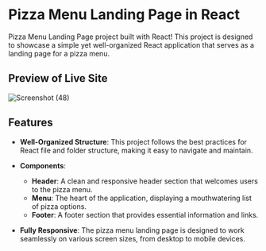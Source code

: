 # Pizza Menu Landing Page in React

Pizza Menu Landing Page project built with React! This project is designed to showcase a simple yet well-organized React application that serves as a landing page for a pizza menu.

## Preview of Live Site
![Screenshot (48)](https://github.com/SDInfinity/pizza-menu/assets/102734212/2213dd74-fd63-4895-bd2c-f3b0fc54f3fa)


## Features

- **Well-Organized Structure**: This project follows the best practices for React file and folder structure, making it easy to navigate and maintain.

- **Components**:
  - **Header**: A clean and responsive header section that welcomes users to the pizza menu.
  - **Menu**: The heart of the application, displaying a mouthwatering list of pizza options.
  - **Footer**: A footer section that provides essential information and links.

- **Fully Responsive**: The pizza menu landing page is designed to work seamlessly on various screen sizes, from desktop to mobile devices.


